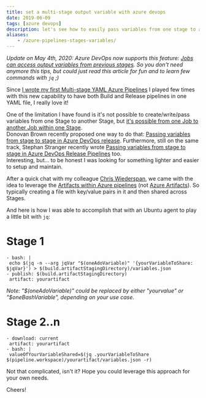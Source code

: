 ```yaml
---
title: set a multi-stage output variable with azure devops
date: 2019-06-09
tags: [azure devops]
description: let's see how to easily pass variables from one stage to another in azure devops pipelines
aliases:
    - /azure-pipelines-stages-variables/
---
```

_Update on May 4th, 2020: Azure DevOps now supports this feature: [Jobs can access output variables from previous stages](https://docs.microsoft.com/azure/devops/release-notes/2020/sprint-168-update#jobs-can-access-output-variables-from-previous-stages). So you don't need anymore this tips, but could just read this article for fun and to learn few commands with `jq` ;)_

Since [I wrote my first Multi-stage YAML Azure Pipelines](https://alwaysupalwayson.blogspot.com/2019/05/i-wrote-my-first-multi-stage-yaml-azure.html) I played few times with this new capability to have both Build and Release pipelines in one YAML file, I really love it!

One of the limitation I have found is it's not possible to create/write/pass variables from one Stage to another Stage, but [it's possible from one Job to another Job within one Stage](https://docs.microsoft.com/azure/devops/pipelines/process/variables?view=azure-devops&tabs=yaml%2Cbatch#set-a-multi-job-output-variable).  
Donovan Brown recently proposed one way to do that: [Passing variables from stage to stage in Azure DevOps release](http://donovanbrown.com/post/Passing-variables-from-stage-to-stage-in-Azure-DevOps-release). Furthermore, still on the same track, Stephan Stranger recently wrote [Passing variables from stage to stage in Azure DevOps Release Pipelines](https://stefanstranger.github.io/2019/06/26/PassingVariablesfromStagetoStage) too.  
Interesting, but... to be honest I was looking for something lighter and easier to setup and maintain.  
  
After a quick chat with my colleague [Chris Wiederspan](https://www.linkedin.com/in/cwiederspan), we came with the idea to leverage the [Artifacts within Azure pipelines](https://docs.microsoft.com/azure/devops/pipelines/artifacts/pipeline-artifacts) (not [Azure Artifacts](https://azure.microsoft.com/services/devops/artifacts)). So typically creating a file with key/value pairs in it and then shared across Stages.  
  
And here is how I was able to accomplish that with an Ubuntu agent to play a little bit with `jq`:  

# Stage 1
```
- bash: |
 echo $(jq -n --arg jqVar "$(oneAdoVariable)" '{yourVariableToShare: $jqVar}') > $(build.artifactStagingDirectory)/variables.json
- publish: $(build.artifactStagingDirectory)
 artifact: yourartifact
```
_Note: "$(oneAdoVariable)" could be replaced by either "yourvalue" or "$oneBashVariable", depending on your use case._

# Stage 2..n
```
- download: current  
 artifact: yourartifact  
- bash: |  
 valueOfYourVariableShared=$(jq .yourVariableToShare $(pipeline.workspace)/yourartifact/variables.json -r)  
```

Not that complicated, isn't it? Hope you could leverage this approach for your own needs.

Cheers!